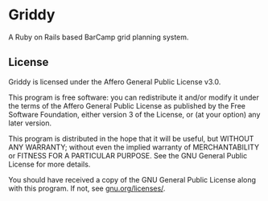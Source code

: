 Griddy
======

A Ruby on Rails based BarCamp grid planning system.


License
-------

Griddy is licensed under the Affero General Public License v3.0.

This program is free software: you can redistribute it and/or modify it under
the terms of the Affero General Public License as published by the Free
Software Foundation, either version 3 of the License, or (at your option) any
later version.

This program is distributed in the hope that it will be useful, but WITHOUT ANY
WARRANTY; without even the implied warranty of MERCHANTABILITY or FITNESS FOR A
PARTICULAR PURPOSE.  See the GNU General Public License for more details.

You should have received a copy of the GNU General Public License along with
this program.  If not, see [gnu.org/licenses/](http://www.gnu.org/licenses/).

